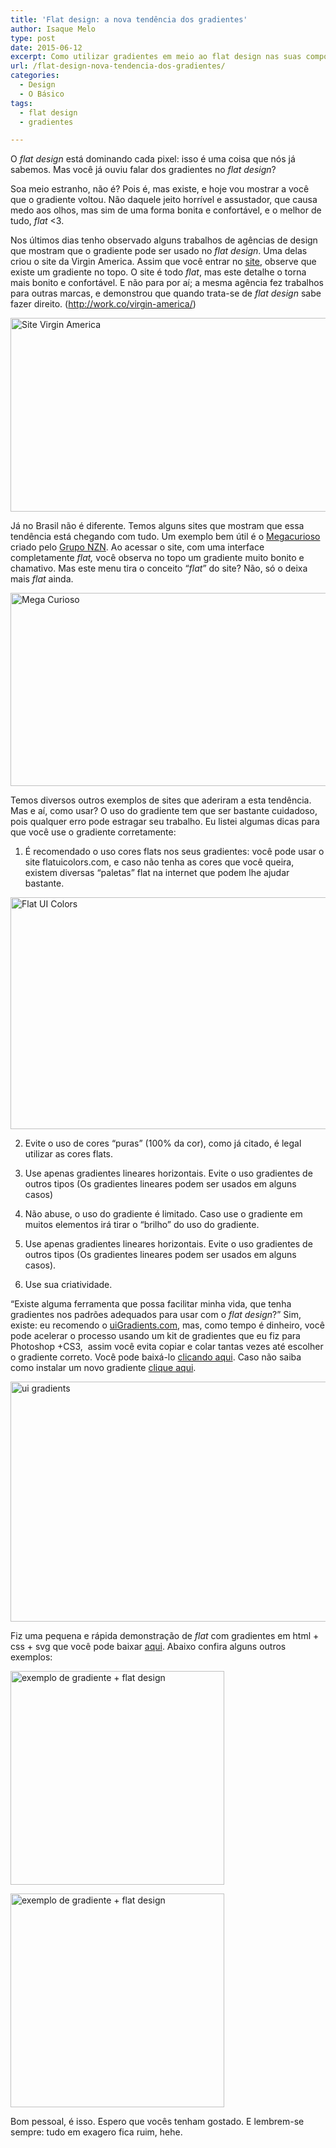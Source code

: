```yaml
---
title: 'Flat design: a nova tendência dos gradientes'
author: Isaque Melo
type: post
date: 2015-06-12
excerpt: Como utilizar gradientes em meio ao flat design nas suas composições web.
url: /flat-design-nova-tendencia-dos-gradientes/
categories:
  - Design
  - O Básico
tags:
  - flat design
  - gradientes

---
```

O _flat design_ está dominando cada pixel: isso é uma coisa que nós já sabemos. Mas você já ouviu falar dos gradientes no _flat design_?

Soa meio estranho, não é? Pois é, mas existe, e hoje vou mostrar a você que o gradiente voltou. Não daquele jeito horrível e assustador, que causa medo aos olhos, mas sim de uma forma bonita e confortável, e o melhor de tudo, _flat_ <3.

Nos últimos dias tenho observado alguns trabalhos de agências de design que mostram que o gradiente pode ser usado no _flat design_. Uma delas criou o site da Virgin America. Assim que você entrar no <a title="Site Virgin America" href="https://www.virginamerica.com/" target="_blank">site</a>, observe que existe um gradiente no topo. O site é todo _flat_, mas este detalhe o torna mais bonito e confortável. E não para por aí; a mesma agência fez trabalhos para outras marcas, e demonstrou que quando trata-se de _flat design_ sabe fazer direito. (<a title="Agência Work.CO" href="http://work.co/virgin-america/" target="_blank">http://work.co/virgin-america/</a>)

[<img class="alignnone wp-image-48978" src="http://tableless.com.br/uploads/2015/05/Capturar2.png" alt="Site Virgin America" width="757" height="310" />][1]

Já no Brasil não é diferente. Temos alguns sites que mostram que essa tendência está chegando com tudo. Um exemplo bem útil é o <a title="Mega Curioso" href="http://www.megacurioso.com.br/" target="_blank">Megacurioso</a> criado pelo <a title="Grupo No Zebra" href="http://www.gruponzn.com/" target="_blank">Grupo NZN</a>. Ao acessar o site, com uma interface completamente _flat,_ você observa no topo um gradiente muito bonito e chamativo. Mas este menu tira o conceito &#8220;_flat_&#8221; do site? Não, só o deixa mais _flat_ ainda.

<img class="alignnone wp-image-48977" src="http://tableless.com.br/uploads/2015/05/21.png" alt="Mega Curioso" width="750" height="309" />

Temos diversos outros exemplos de sites que aderiram a esta tendência. Mas e aí, como usar? O uso do gradiente tem que ser bastante cuidadoso, pois qualquer erro pode estragar seu trabalho. Eu listei algumas dicas para que você use o gradiente corretamente:

  1. É recomendado o uso cores flats nos seus gradientes: você pode usar o site flatuicolors.com, e caso não tenha as cores que você queira, existem diversas &#8220;paletas&#8221; flat na internet que podem lhe ajudar bastante.

[<img class="alignnone wp-image-48981" src="http://tableless.com.br/uploads/2015/05/q.png" alt="Flat UI Colors" width="746" height="371" />][2]

<ol start="2">
  <li>
    Evite o uso de cores &#8220;puras&#8221; (100% da cor), como já citado, é legal utilizar as cores flats.
  </li>
</ol>

<ol start="3">
  <li>
    Use apenas gradientes lineares horizontais. Evite o uso gradientes de outros tipos (Os gradientes lineares podem ser usados em alguns casos)
  </li>
</ol>

<ol start="4">
  <li>
    Não abuse, o uso do gradiente é limitado. Caso use o gradiente em muitos elementos irá tirar o &#8220;brilho&#8221; do uso do gradiente.
  </li>
</ol>

<ol start="5">
  <li>
    Use apenas gradientes lineares horizontais. Evite o uso gradientes de outros tipos (Os gradientes lineares podem ser usados em alguns casos).
  </li>
</ol>

<ol start="6">
  <li>
    Use sua criatividade.
  </li>
</ol>

&#8220;Existe alguma ferramenta que possa facilitar minha vida, que tenha gradientes nos padrões adequados para usar com o _flat design_?&#8221; Sim, existe: eu recomendo o <a href="http://www.uiGradients.com" target="_blank">uiGradients.com</a>, mas, como tempo é dinheiro, você pode acelerar o processo usando um kit de gradientes que eu fiz para Photoshop +CS3,  assim você evita copiar e colar tantas vezes até escolher o gradiente correto. Você pode baixá-lo <a title="Link Download" href="https://drive.google.com/file/d/0B_umgIb0YnwYME5Wb00xc1dMd1E/view?usp=sharing" target="_blank">clicando aqui</a>. Caso não saiba como instalar um novo gradiente <a title="Video Youtube" href="https://www.youtube.com/watch?v=P1cgi0NvJ5U" target="_blank">clique aqui</a>.

<img class="alignnone wp-image-48988" src="http://tableless.com.br/uploads/2015/05/ui-gradients.png" alt="ui gradients" width="754" height="384" />

Fiz uma pequena e rápida demonstração de _flat_ com gradientes em html + css + svg que você pode baixar <a title="Demo" href="http://tableless.com.br/uploads/2015/05/Demo.rar" target="_blank">aqui</a>. Abaixo confira alguns outros exemplos:

[<img class="  aligncenter wp-image-48992" src="http://tableless.com.br/uploads/2015/05/dee.png" alt="exemplo de gradiente + flat design" width="342" height="342" />][3]

[<img class="  aligncenter wp-image-48990" src="http://tableless.com.br/uploads/2015/05/arte.png" alt="exemplo de gradiente + flat design" width="342" height="342" />][3]

Bom pessoal, é isso. Espero que vocês tenham gostado. E lembrem-se sempre: tudo em exagero fica ruim, hehe.

 [1]: http://tableless.com.br/uploads/2015/05/Capturar2.png
 [2]: http://tableless.com.br/uploads/2015/05/q.png
 [3]: http://tableless.com.br/uploads/2015/05/dee.png